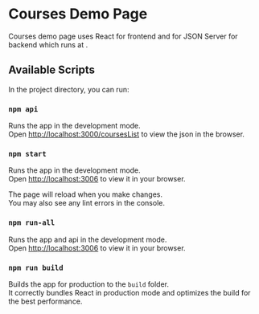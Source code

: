 # Courses Demo Page

Courses demo page uses React for frontend and for JSON Server for backend which runs at .


## Available Scripts

In the project directory, you can run:

### `npm api`

Runs the app in the development mode.\
Open [http://localhost:3000/coursesList](http://localhost:3000/coursesList) to view the json in the browser.


### `npm start`

Runs the app in the development mode.\
Open [http://localhost:3006](http://localhost:3006) to view it in your browser.

The page will reload when you make changes.\
You may also see any lint errors in the console.

### `npm run-all`

Runs the app and api in the development mode.\
Open [http://localhost:3006](http://localhost:3006) to view it in your browser.

### `npm run build`

Builds the app for production to the `build` folder.\
It correctly bundles React in production mode and optimizes the build for the best performance.